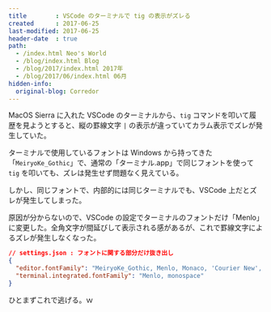 ```yaml
---
title        : VSCode のターミナルで tig の表示がズレる
created      : 2017-06-25
last-modified: 2017-06-25
header-date  : true
path:
  - /index.html Neo's World
  - /blog/index.html Blog
  - /blog/2017/index.html 2017年
  - /blog/2017/06/index.html 06月
hidden-info:
  original-blog: Corredor
---
```


MacOS Sierra に入れた VSCode のターミナルから、`tig` コマンドを叩いて履歴を見ようとすると、縦の罫線文字 `|` の表示が違っていてカラム表示でズレが発生していた。

ターミナルで使用しているフォントは Windows から持ってきた「`MeiryoKe_Gothic`」で、通常の「ターミナル.app」で同じフォントを使って `tig` を叩いても、ズレは発生せず問題なく見えている。

しかし、同じフォントで、内部的には同じターミナルでも、VSCode 上だとズレが発生してしまった。

原因が分からないので、VSCode の設定でターミナルのフォントだけ「Menlo」に変更した。全角文字が間延びして表示される感があるが、これで罫線文字によるズレが発生しなくなった。

```json
// settings.json : フォントに関する部分だけ抜き出し
{
  "editor.fontFamily": "MeiryoKe_Gothic, Menlo, Monaco, 'Courier New', monospace",
  "terminal.integrated.fontFamily": "Menlo, monospace"
}
```

ひとまずこれで逃げる。ｗ
